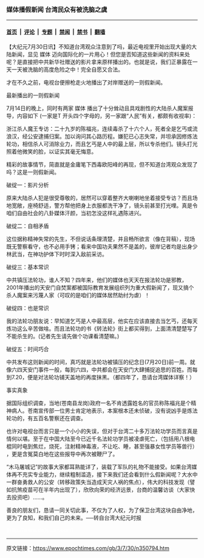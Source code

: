 ### 媒体播假新闻 台湾民众有被洗脑之虞

---

#### [首页](../../../..?n350794) &nbsp;|&nbsp; [评论](../../../../../epoch-comment?n350794) &nbsp;|&nbsp; [专题](../../../../../epoch-special?n350794) &nbsp;|&nbsp; [禁闻](../../../../../epoch-news?n350794) &nbsp;|&nbsp; [禁书](../../../../../books?n350794) &nbsp;|&nbsp; [翻墙](https://github.com/gfw-breaker/nogfw/blob/master/README.md?n350794)


<div class="post_content" id="artbody" itemprop="articleBody">
 <!-- article content begin -->
 <p>
  【大纪元7月30日讯】不知道台湾观众注意到了吗，最近电视里开始出现大量的大陆新闻，显见
  <ok href="https://www.epochtimes.com/gb/tag/%E5%AA%92%E4%BD%93.html">
   媒体
  </ok>
  迈向国际化的一片用心！但您是否知道这些新闻的资料来处呢？是直接把中共新华社赠送的影片拿来原样播出的。也就是说，我们正暴露在一天一天被洗脑的高度危险之中！完全自愿又合法。
 </p>
 <p>
  才在不久之前，电视台便擦枪走火地播出了对岸赠送的一则假新闻。
 </p>
 <p>
  最新播出的一则假新闻
 </p>
 <p>
  7月14日的晚上，同时有两家
  <ok href="https://www.epochtimes.com/gb/tag/%E5%AA%92%E4%BD%93.html">
   媒体
  </ok>
  播出了十分耸动且具戏剧性的大陆杀人魔案报导，内容如下 (一家是T 开头四个字母的，另一家跟“人民”有关，都颇有收视率)：
 </p>
 <p>
  浙江杀人魔王专访：二十九岁的陈福兆，连续毒杀了十六个人，死者全是乞丐或流浪汉，经公安逮捕归案。加以询问其心路历程。嫌犯已心志失常，并坦承因修炼法轮功，相信杀人可消除业力，而且乞丐是人中的最上层，所以专杀他们。镜头打光照着他微笑的脸，以证实其毫无悔意。
 </p>
 <p>
  精彩的故事情节，简直就是金庸笔下西毒欧阳峰的再现，但不知道台湾观众发现了吗？这是一则假新闻。
 </p>
 <p>
  破绽一：影片分析
 </p>
 <p>
  原来大陆杀人犯是很受尊敬的，居然可以穿着整齐大喇喇地坐着接受专访？而且场地宽敞，座椅舒适，警方帮他把身上衣服都洗干净了，镜头前甚至打光哩。真是令咱们自由社会的八卦媒体汗颜，当初怎没这样礼遇陈进兴。
 </p>
 <p>
  破绽二：自相矛盾
 </p>
 <p>
  这位据称精神失常的先生，不但说话条理清楚，并且畅所欲言（像在背稿），现场既无警察看守，也不必用手铐；看来中国功夫果然不是盖的，彼岸记者均是出身少林武当，在神功护体下时时深入敌前采访。
 </p>
 <p>
  破绽三：基本常识
 </p>
 <p>
  中共镇压法轮功，谁人不知？四年来，他们的媒体也天天在报法轮功是邪教，2001年播出的天安门自焚案都被国际教育发展组织列为重大假新闻了，现又搞个杀人魔案来污蔑人家（可叹的是咱们的媒体居然助纣为虐）！
 </p>
 <p>
  破绽四：也是常识
 </p>
 <p>
  我的法轮功朋友说：早知道乞丐是人中最高层，他实在应该直接去当乞丐，还每天炼功这么辛苦做啥。而且法轮功的书《转法轮》街上都买得到，上面清清楚楚写了不能杀生的。(记者先生请先做个功课看清楚嘛。)
 </p>
 <p>
  破绽五：时间巧合
 </p>
 <p>
  中共发布这则新闻的时间，真巧就是法轮功被镇压的纪念日(7月20日)前一周。就像六四天安门事件一般，每到六四，中共都会在天安门大肆捕捉追思的百姓。而每到7.20，便是对法轮功铺天盖地的再度抹黑。（都四年了，恳请台湾媒体详察！）
 </p>
 <p>
  事实真象
 </p>
 <p>
  据国际组织调查，当地(苍南县龙岗)政府一名不肯透露姓名的官员称陈福兆是个精神病人。苍南宣传部一位男士肯定地表示，本案根本还未侦破，没有说凶手是炼法轮功的，有五百名警察还在调查。
 </p>
 <p>
  也许对电视台而言只是一个小小的失误，但对于台湾二十多万法轮功学员而言真是情何以堪。至于在中国大陆至今已近千名法轮功学员被凌虐死亡，（包括用八根电棍同时电到焦烂，烧死，注射精神毒液，不让吃、睡，甚至强暴女性学员等兽行） ，更是含冤莫白地在这些报导中再次被鞭尸了。
 </p>
 <p>
  “木马屠城记”的故事大家都耳熟能详了，装载了军队的礼物不能接受。如果台湾媒体再不充实专业能力，继续粗制滥造，接下来我们还会看到什么假新闻呢？大水中一群奋勇救人的公安（转移政策失当造成天灾人祸的焦点），伟大的科技发现（譬如抗煞疫苗可在半年内出现了），欣欣向荣的经济远景，台商的温馨访谈（大家快去投资吧）……。
 </p>
 <p>
  善良的朋友们，恳请一同关切此事，不仅为了人权，为了保卫台湾这块自由净地，更为了良知，和我们自己的未来。──转自台湾大纪元时报
 </p>
 <p>
  <font color="#ffffff">
   (http://www.dajiyuan.com)
  </font>
 </p>
 <!-- article content end -->
 <div id="below_article_ad">
 </div>
</div>


---

原文链接：https://www.epochtimes.com/gb/3/7/30/n350794.htm